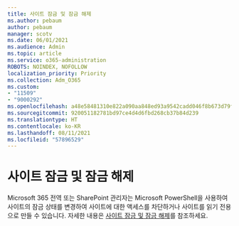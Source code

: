 ```yaml
---
title: 사이트 잠금 및 잠금 해제
ms.author: pebaum
author: pebaum
manager: scotv
ms.date: 06/01/2021
ms.audience: Admin
ms.topic: article
ms.service: o365-administration
ROBOTS: NOINDEX, NOFOLLOW
localization_priority: Priority
ms.collection: Adm_O365
ms.custom:
- "11509"
- "9000292"
ms.openlocfilehash: a48e58481310e822a090aa848ed93a9542cadd046f8b673d79f41282691c2585
ms.sourcegitcommit: 920051182781bd97ce4d4d6fbd268cb37b84d239
ms.translationtype: HT
ms.contentlocale: ko-KR
ms.lasthandoff: 08/11/2021
ms.locfileid: "57896529"
---
```

# <a name="lock-and-unlock-sites"></a>사이트 잠금 및 잠금 해제

Microsoft 365 전역 또는 SharePoint 관리자는 Microsoft PowerShell을 사용하여 사이트의 잠금 상태를 변경하여 사이트에 대한 액세스를 차단하거나 사이트를 읽기 전용으로 만들 수 있습니다. 자세한 내용은 [사이트 잠금 및 잠금 해제](https://docs.microsoft.com/sharepoint/manage-lock-status)를 참조하세요.